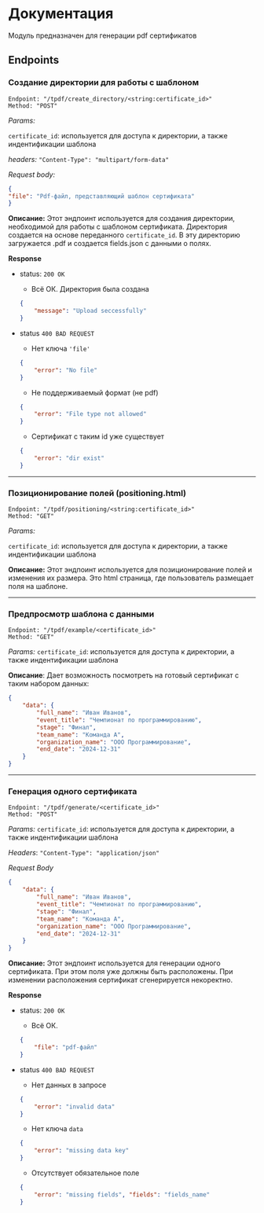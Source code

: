 # Документация

Модуль предназначен для генерации pdf сертификатов

## Endpoints

### Создание директории для работы с шаблоном

```
Endpoint: "/tpdf/create_directory/<string:certificate_id>"
Method: "POST"
```

*Params:*

`certificate_id`: используется для доступа к директории, а также индентификации шаблона

*headers:* `"Content-Type": "multipart/form-data"`

*Request body:*

```json
{
"file": "Pdf-файл, представляющий шаблон сертификата"
}
```

**Описание:** Этот эндпоинт используется для создания директории, необходимой для работы с шаблоном сертификата. Директория создается на основе переданного `certificate_id`. В эту директорию загружается .pdf и создается fields.json с данными о полях.

**Response**

* status: `200 OK`

    * Всё ОК. Директория была создана
    ```json
    {
        "message": "Upload seccessfully"
    }
    ```

* status `400 BAD REQUEST`

    * Нет ключа `'file'`
    ```json
    {
        "error": "No file"
    }
    ``` 
    * Не поддерживаемый формат (не pdf)
    ```json
    {
        "error": "File type not allowed"
    }
    ```
    * Сертификат с таким id уже существует
    ```json
    {
        "error": "dir exist"
    }
    ```

---

### Позиционирование полей (positioning.html)

```
Endpoint: "/tpdf/positioning/<string:certificate_id>"
Method: "GET"
```

*Params:* 

`certificate_id`: используется для доступа к директории, а также индентификации шаблона

**Описание:** Этот эндпоинт используется для позиционирование полей и изменения их размера. Это html cтраница, где пользователь размещает поля на шаблоне.

---

### Предпросмотр шаблона с данными

```
Endpoint: "/tpdf/example/<certificate_id>"
Method: "GET"
```

*Params:* 
`certificate_id`: используется для доступа к директории, а также индентификации шаблона

**Описание**: Дает возможность посмотреть на готовый сертификат с таким набором данных: 
```json
{
    "data": {
        "full_name": "Иван Иванов",
        "event_title": "Чемпионат по программированию",
        "stage": "Финал",
        "team_name": "Команда А",
        "organization_name": "ООО Программирование",
        "end_date": "2024-12-31"
    }
}
```

---

### Генерация одного сертификата

```
Endpoint: "/tpdf/generate/<certificate_id>"
Method: "POST"
```

*Params:* 
`certificate_id`: используется для доступа к директории, а также индентификации шаблона

*Headers*: `"Content-Type": "application/json"`

*Request Body*
```json
{
    "data": {
        "full_name": "Иван Иванов",
        "event_title": "Чемпионат по программированию",
        "stage": "Финал",
        "team_name": "Команда А",
        "organization_name": "ООО Программирование",
        "end_date": "2024-12-31"
    }
}
```

**Описание:** Этот эндпоинт используется для генерации одного сертификата. При этом поля уже должны быть расположены. При изменении расположения сертификат сгенерируется некоректно.

**Response**

* status: `200 OK`

    * Всё ОК.
    ```json
    {
        "file": "pdf-файл" 
    }
    ```

* status `400 BAD REQUEST`

    * Нет данных в запросе
    ```json
    {
        "error": "invalid data"
    }
    ``` 
    * Нет ключа `data`
    ```json
    {
        "error": "missing data key"
    }
    ```
    * Отсутствует обязательное поле
    ```json
    {
        "error": "missing fields", "fields": "fields_name"
    }
    ```

